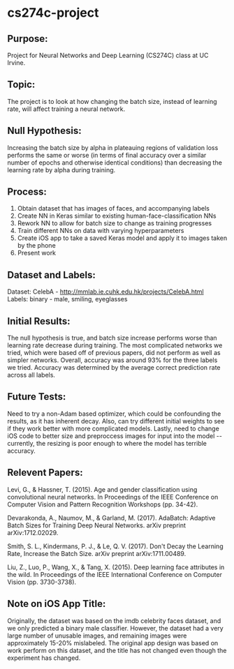 # cs274c-project

## Purpose:
Project for Neural Networks and Deep Learning (CS274C) class at UC Irvine.

## Topic:
The project is to look at how changing the batch size, instead of learning rate, will affect training a neural network.

## Null Hypothesis:
Increasing the batch size by alpha in plateauing regions of validation loss performs the same or worse (in terms of final accuracy over a similar number of epochs and otherwise identical conditions) than decreasing the learning rate by alpha during training.

## Process:
1. Obtain dataset that has images of faces, and accompanying labels
2. Create NN in Keras similar to existing human-face-classification NNs
3. Rework NN to allow for batch size to change as training progresses
4. Train different NNs on data with varying hyperparameters
5. Create iOS app to take a saved Keras model and apply it to images taken by the phone
6. Present work

## Dataset and Labels:
Dataset: CelebA - http://mmlab.ie.cuhk.edu.hk/projects/CelebA.html  
Labels: binary - male, smiling, eyeglasses

## Initial Results:
The null hypothesis is true, and batch size increase performs worse than learning rate decrease during training. The most complicated networks we tried, which were based off of previous papers, did not perform as well as simpler networks. Overall, accuracy was around 93% for the three labels we tried. Accuracy was determined by the average correct prediction rate across all labels.

## Future Tests:
Need to try a non-Adam based optimizer, which could be confounding the results, as it has inherent decay. Also, can try different initial weights to see if they work better with more complicated models. Lastly, need to change iOS code to better size and preproccess images for input into the model -- currently, the resizing is poor enough to where the model has terrible accuracy.

## Relevent Papers:
Levi, G., & Hassner, T. (2015). Age and gender classification using convolutional neural networks. In Proceedings of the IEEE Conference on Computer Vision and Pattern Recognition Workshops (pp. 34-42).

Devarakonda, A., Naumov, M., & Garland, M. (2017). AdaBatch: Adaptive Batch Sizes for Training Deep Neural Networks. arXiv preprint arXiv:1712.02029.

Smith, S. L., Kindermans, P. J., & Le, Q. V. (2017). Don't Decay the Learning Rate, Increase the Batch Size. arXiv preprint arXiv:1711.00489.

Liu, Z., Luo, P., Wang, X., & Tang, X. (2015). Deep learning face attributes in the wild. In Proceedings of the IEEE International Conference on Computer Vision (pp. 3730-3738).

## Note on iOS App Title:
Originally, the dataset was based on the imdb celebrity faces dataset, and we only predicted a binary male classifier. However, the dataset had a very large number of unusable images, and remaining images were approximately 15-20% mislabeled. The original app design was based on work perform on this dataset, and the title has not changed even though the experiment has changed.
